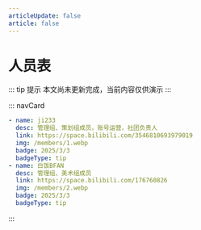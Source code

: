 ```yaml
---
articleUpdate: false
article: false
---
```


# 人员表

::: tip 提示
本文尚未更新完成，当前内容仅供演示
:::

::: navCard
```yaml
- name: ji233
  desc: 管理组、策划组成员，账号运营，社团负责人
  link: https://space.bilibili.com/3546810693979019
  img: /members/1.webp
  badge: 2025/3/3
  badgeType: tip
- name: 白饭BFAN
  desc: 管理组、美术组成员
  link: https://space.bilibili.com/176760826
  img: /members/2.webp
  badge: 2025/3/3
  badgeType: tip
```
:::